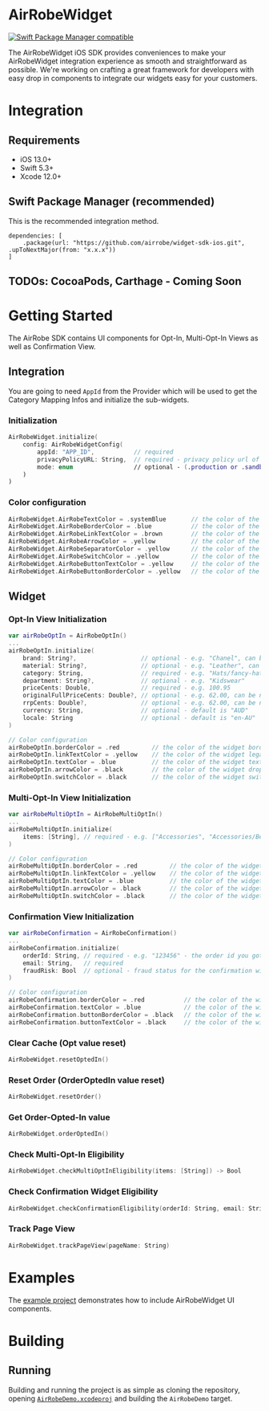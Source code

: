 # AirRobeWidget

[![Swift Package Manager compatible](https://img.shields.io/badge/Swift%20Package%20Manager-compatible-brightgreen.svg)](https://github.com/apple/swift-package-manager)

The AirRobeWidget iOS SDK provides conveniences to make your AirRobeWidget integration experience as smooth and straightforward as possible. We're working on crafting a great framework for developers with easy drop in components to integrate our widgets easy for your customers.

# Integration

## Requirements

- iOS 13.0+
- Swift 5.3+
- Xcode 12.0+


## Swift Package Manager (recommended)

This is the recommended integration method.

```
dependencies: [
    .package(url: "https://github.com/airrobe/widget-sdk-ios.git", .upToNextMajor(from: "x.x.x"))
]
```

## TODOs: CocoaPods, Carthage - Coming Soon

# Getting Started

The AirRobe SDK contains UI components for Opt-In, Multi-Opt-In Views as well as Confirmation View.


## Integration

You are going to need `AppId` from the Provider which will be used to get the Category Mapping Infos and initialize the sub-widgets.

### Initialization

```swift
AirRobeWidget.initialize(
    config: AirRobeWidgetConfig(
        appId: "APP_ID",           // required
        privacyPolicyURL: String,  // required - privacy policy url of The Iconic
        mode: enum                 // optional - (.production or .sandbox), default value is .production
    )
)
```

### Color configuration
```swift
AirRobeWidget.AirRobeTextColor = .systemBlue       // the color of the widget text. default value is "#232323"
AirRobeWidget.AirRobeBorderColor = .blue           // the color of the widget border. default value is "#DFDFDF"
AirRobeWidget.AirRobeLinkTextColor = .brown        // the color of the widget legal copy text. default value is "#696969"
AirRobeWidget.AirRobeArrowColor = .yellow          // the color of the widget drop down arrow icon. default value is "#42ABC8"
AirRobeWidget.AirRobeSeparatorColor = .yellow      // the color of the learn more popup view separators. default value is "#DFDFDF"
AirRobeWidget.AirRobeSwitchColor = .yellow         // the color of the widget switch ON color. default value is "#42ABC8"
AirRobeWidget.AirRobeButtonTextColor = .yellow     // the color of the widget activate button text. default value is "#232323"
AirRobeWidget.AirRobeButtonBorderColor = .yellow   // the color of the widget activate button border. default value is "#232323"
```

## Widget

### Opt-In View Initialization

```swift
var airRobeOptIn = AirRobeOptIn()
...
airRobeOptIn.initialize(
    brand: String?,                  // optional - e.g. "Chanel", can be nil
    material: String?,               // optional - e.g. "Leather", can be nil
    category: String,                // required - e.g. "Hats/fancy-hats"
    department: String?,             // optional - e.g. "Kidswear"
    priceCents: Double,              // required - e.g. 100.95
    originalFullPriceCents: Double?, // optional - e.g. 62.00, can be nil
    rrpCents: Double?,               // optional - e.g. 62.00, can be nil
    currency: String,                // optional - default is "AUD"
    locale: String                   // optional - default is "en-AU"
)

// Color configuration
airRobeOptIn.borderColor = .red         // the color of the widget border. default value is "#DFDFDF"
airRobeOptIn.linkTextColor = .yellow    // the color of the widget legal copy text. default value is "#696969"
airRobeOptIn.textColor = .blue          // the color of the widget text. default value is "#232323"
airRobeOptIn.arrowColor = .black        // the color of the widget drop down arrow icon. default value is "#42ABC8"
airRobeOptIn.switchColor = .black       // the color of the widget switch ON color. default value is "#42ABC8"
```


### Multi-Opt-In View Initialization

```swift
var airRobeMultiOptIn = AirRobeMultiOptIn()
...
airRobeMultiOptIn.initialize(
    items: [String], // required - e.g. ["Accessories", "Accessories/Beauty", "Accessories/Bags/Leather bags/Weekender/Handbags", "Accessories/Bags/Clutches/Bum Bags"]
)

// Color configuration
airRobeMultiOptIn.borderColor = .red         // the color of the widget border. default value is "#DFDFDF"
airRobeMultiOptIn.linkTextColor = .yellow    // the color of the widget legal copy text. default value is "#696969"
airRobeMultiOptIn.textColor = .blue          // the color of the widget text. default value is "#232323"
airRobeMultiOptIn.arrowColor = .black        // the color of the widget drop down arrow icon. default value is "#42ABC8"
airRobeMultiOptIn.switchColor = .black       // the color of the widget switch ON color. default value is "#42ABC8"
```


### Confirmation View Initialization

```swift
var airRobeConfirmation = AirRobeConfirmation()
...
airRobeConfirmation.initialize(
    orderId: String, // required - e.g. "123456" - the order id you got from the checkout.
    email: String,   // required
    fraudRisk: Bool  // optional - fraud status for the confirmation widget, default value is false.
)

// Color configuration
airRobeConfirmation.borderColor = .red           // the color of the widget border. default value is "#DFDFDF"
airRobeConfirmation.textColor = .blue            // the color of the widget text. default value is "#232323"
airRobeConfirmation.buttonBorderColor = .black   // the color of the widget activate button border. default value is "#232323"
airRobeConfirmation.buttonTextColor = .black     // the color of the widget activate button text. default value is "#232323"
```


### Clear Cache (Opt value reset)

```swift
AirRobeWidget.resetOptedIn()
```

### Reset Order (OrderOptedIn value reset)

```swift
AirRobeWidget.resetOrder()
```

### Get Order-Opted-In value

```swift
AirRobeWidget.orderOptedIn()
```

### Check Multi-Opt-In Eligibility

```swift
AirRobeWidget.checkMultiOptInEligibility(items: [String]) -> Bool
```

### Check Confirmation Widget Eligibility

```swift
AirRobeWidget.checkConfirmationEligibility(orderId: String, email: String, fraudRisk: Bool) -> Bool
```

### Track Page View

```swift
AirRobeWidget.trackPageView(pageName: String)
```

# Examples

The [example project][example] demonstrates how to include AirRobeWidget UI components.

# Building

## Running

Building and running the project is as simple as cloning the repository, opening [`AirRobeDemo.xcodeproj`][airrobedemo-workspace] and building the `AirRobeDemo` target.

[example]: https://github.com/airrobe/widget-sdk-ios/tree/master/AirRobeDemo
[airrobedemo-workspace]: AirRobeDemo/AirRobeDemo.xcodeproj
